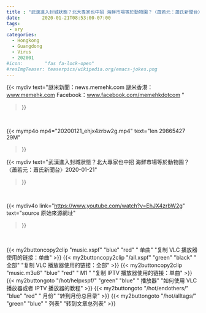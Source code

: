 ```yaml
---
title : "武漢進入封城狀態？北大專家也中招 海鮮市場等於動物園？〈蕭若元：蕭氏新聞台〉2020-01-21"
date:        2020-01-21T08:53:00-07:00
tags:
 - xry
categories:
  - Hongkong
  - Guangdong
  - Virus
  - 202001
#icon:        "fas fa-lock-open"
#resImgTeaser: teaserpics/wikipedia.org/emacs-jokes.png
---
```



{{< mydiv text="謎米新聞：news.memehk.com 謎米香港： www.memehk.com Facebook：www.facebook.com/memehkdotcom "
>}}
<br>


{{< mymp4o mp4="20200121_ehjx4zrbw2g.mp4"
text="len 29865427    29M"
>}}


{{< mydiv text="武漢進入封城狀態？北大專家也中招 海鮮市場等於動物園？〈蕭若元：蕭氏新聞台〉2020-01-21"
>}}
<br>

{{< mydiv4o link="https://www.youtube.com/watch?v=EhJX4zrbW2g"
text="source 原始來源網址"
>}}


<br>

{{< my2buttoncopy2clip "music.xspf"        "blue"   "red"    " 单曲"  "复制 VLC 播放器使用的链接：单曲" >}} {{< my2buttoncopy2clip "/all.xspf"         "green"  "black"  " 全部"  "复制 VLC 播放器使用的链接：全部" >}} {{< my2buttoncopy2clip "music.m3u8"        "blue"   "red"    " M1 "    "复制 IPTV 播放器使用的链接：单曲" >}} {{< my2buttongoto      "/hot/helpxspf/"    "green"  "blue"   " 播放器" "如何使用 VLC 播放器或者 IPTV 播放器的教程" >}} {{< my2buttongoto      "/hot/endothers/"   "blue"   "red"    " 月份"   "转到月份总目录" >}} {{< my2buttongoto      "/hot/alltags/"     "green"  "blue"   " 列表"   "转到文章总列表" >}} 
